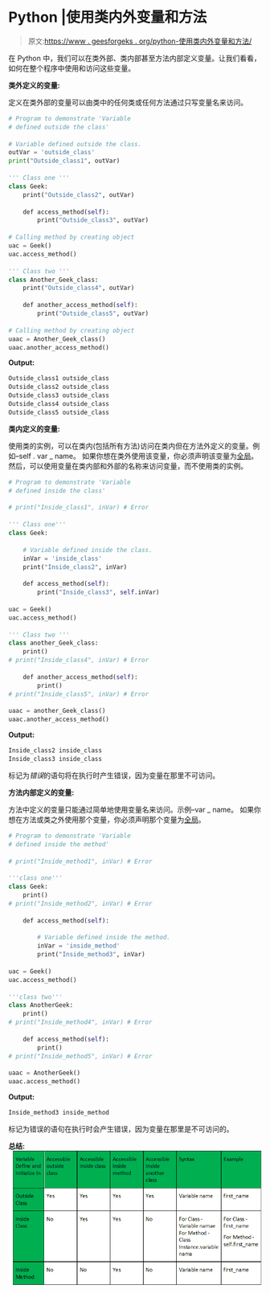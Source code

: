# Python |使用类内外变量和方法

> 原文:[https://www . geesforgeks . org/python-使用类内外变量和方法/](https://www.geeksforgeeks.org/python-using-variable-outside-and-inside-the-class-and-method/)

在 Python 中，我们可以在类外部、类内部甚至方法内部定义变量。让我们看看，如何在整个程序中使用和访问这些变量。

**类外定义的变量:**

定义在类外部的变量可以由类中的任何类或任何方法通过只写变量名来访问。

```py
# Program to demonstrate 'Variable 
# defined outside the class'

# Variable defined outside the class.
outVar = 'outside_class'    
print("Outside_class1", outVar)

''' Class one '''
class Geek:
    print("Outside_class2", outVar)

    def access_method(self):
        print("Outside_class3", outVar)

# Calling method by creating object
uac = Geek()
uac.access_method()

''' Class two '''
class Another_Geek_class:
    print("Outside_class4", outVar) 

    def another_access_method(self):
        print("Outside_class5", outVar)

# Calling method by creating object
uaac = Another_Geek_class()
uaac.another_access_method()
```

**Output:**

```py
Outside_class1 outside_class
Outside_class2 outside_class
Outside_class3 outside_class
Outside_class4 outside_class
Outside_class5 outside_class

```

**类内定义的变量:**

使用类的实例，可以在类内(包括所有方法)访问在类内但在方法外定义的变量。例如–self . var _ name。
如果你想在类外使用该变量，你必须声明该变量为[全局](https://www.geeksforgeeks.org/global-local-variables-python/)。然后，可以使用变量在类内部和外部的名称来访问变量，而不使用类的实例。

```py
# Program to demonstrate 'Variable 
# defined inside the class'

# print("Inside_class1", inVar) # Error

''' Class one'''
class Geek:

    # Variable defined inside the class.
    inVar = 'inside_class'
    print("Inside_class2", inVar)

    def access_method(self):
        print("Inside_class3", self.inVar)

uac = Geek()
uac.access_method()

''' Class two '''
class another_Geek_class:
    print()
# print("Inside_class4", inVar) # Error

    def another_access_method(self):
        print()
# print("Inside_class5", inVar) # Error

uaac = another_Geek_class()
uaac.another_access_method()
```

**Output:**

```py
Inside_class2 inside_class
Inside_class3 inside_class

```

标记为*错误*的语句将在执行时产生错误，因为变量在那里不可访问。

**方法内部定义的变量:**

方法中定义的变量只能通过简单地使用变量名来访问。示例–var _ name。
如果你想在方法或类之外使用那个变量，你必须声明那个变量为[全局](https://www.geeksforgeeks.org/global-local-variables-python/)。

```py
# Program to demonstrate 'Variable 
# defined inside the method'

# print("Inside_method1", inVar) # Error

'''class one'''
class Geek:
    print()
# print("Inside_method2", inVar) # Error

    def access_method(self):

        # Variable defined inside the method.
        inVar = 'inside_method'
        print("Inside_method3", inVar)

uac = Geek()
uac.access_method()

'''class two'''
class AnotherGeek:
    print()
# print("Inside_method4", inVar) # Error

    def access_method(self):
        print()
# print("Inside_method5", inVar) # Error

uaac = AnotherGeek()
uaac.access_method()
```

**Output:**

```py
Inside_method3 inside_method

```

标记为错误的语句在执行时会产生错误，因为变量在那里是不可访问的。

**总结:**
![](img/b907c7b8778515c25c66e378fa68751e.png)
